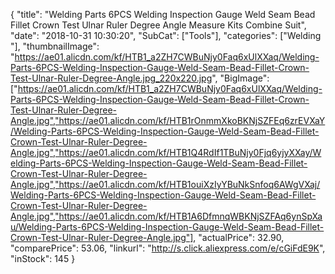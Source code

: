 {
	"title": "Welding Parts 6PCS Welding Inspection Gauge Weld Seam Bead Fillet Crown Test Ulnar Ruler Degree Angle Measure Kits Combine Suit",
	"date": "2018-10-31 10:30:20",
	"SubCat": ["Tools"],
	"categories": ["Welding "],
	"thumbnailImage": "https://ae01.alicdn.com/kf/HTB1_a2ZH7CWBuNjy0Faq6xUlXXaq/Welding-Parts-6PCS-Welding-Inspection-Gauge-Weld-Seam-Bead-Fillet-Crown-Test-Ulnar-Ruler-Degree-Angle.jpg_220x220.jpg",
	"BigImage": ["https://ae01.alicdn.com/kf/HTB1_a2ZH7CWBuNjy0Faq6xUlXXaq/Welding-Parts-6PCS-Welding-Inspection-Gauge-Weld-Seam-Bead-Fillet-Crown-Test-Ulnar-Ruler-Degree-Angle.jpg","https://ae01.alicdn.com/kf/HTB1rOnmmXkoBKNjSZFEq6zrEVXaY/Welding-Parts-6PCS-Welding-Inspection-Gauge-Weld-Seam-Bead-Fillet-Crown-Test-Ulnar-Ruler-Degree-Angle.jpg","https://ae01.alicdn.com/kf/HTB1Q4RdIf1TBuNjy0Fjq6yjyXXay/Welding-Parts-6PCS-Welding-Inspection-Gauge-Weld-Seam-Bead-Fillet-Crown-Test-Ulnar-Ruler-Degree-Angle.jpg","https://ae01.alicdn.com/kf/HTB1ouiXzIyYBuNkSnfoq6AWgVXaj/Welding-Parts-6PCS-Welding-Inspection-Gauge-Weld-Seam-Bead-Fillet-Crown-Test-Ulnar-Ruler-Degree-Angle.jpg","https://ae01.alicdn.com/kf/HTB1A6DfmnqWBKNjSZFAq6ynSpXau/Welding-Parts-6PCS-Welding-Inspection-Gauge-Weld-Seam-Bead-Fillet-Crown-Test-Ulnar-Ruler-Degree-Angle.jpg"],
	"actualPrice": 32.90,
	"comparePrice": 53.06,
	"linkurl": "http://s.click.aliexpress.com/e/cGiFdE9K",
	"inStock": 145
}
